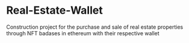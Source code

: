 # Real-Estate-Wallet
Construction project for the purchase and sale of real estate properties through NFT badases in ethereum with their respective wallet
